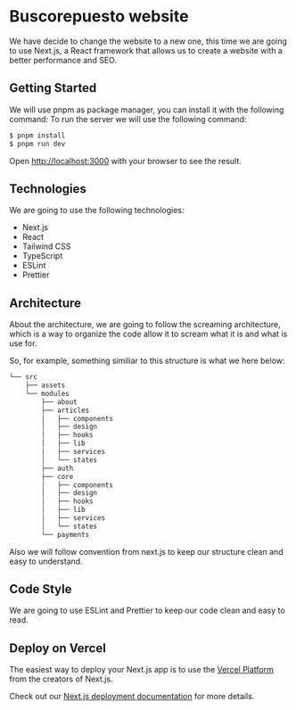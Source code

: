 # Buscorepuesto website

We have decide to change the website to a new one, this time we are going to use Next.js, a React framework that allows
us to create a website with a better performance and SEO.

## Getting Started

We will use pnpm as package manager, you can install it with the following command:
To run the server we will use the following command:

```bash
$ pnpm install
$ pnpm run dev
```

Open [http://localhost:3000](http://localhost:3000) with your browser to see the result.

## Technologies

We are going to use the following technologies:

-   Next.js
-   React
-   Tailwind CSS
-   TypeScript
-   ESLint
-   Prettier

## Architecture

About the architecture, we are going to follow the screaming architecture, which is a way to organize the code allow it
to scream what it is and what is use for.

So, for example, something similiar to this structure is what we here below:

```bash
└── src
    ├── assets
    └── modules
        ├── about
        ├── articles
        │   ├── components
        │   ├── design
        │   ├── hooks
        │   ├── lib
        │   ├── services
        │   └── states
        ├── auth
        ├── core
        │   ├── components
        │   ├── design
        │   ├── hooks
        │   ├── lib
        │   ├── services
        │   └── states
        └── payments
```

Also we will follow convention from next.js to keep our structure clean and easy to understand.

## Code Style

We are going to use ESLint and Prettier to keep our code clean and easy to read.

## Deploy on Vercel

The easiest way to deploy your Next.js app is to use
the [Vercel Platform](https://vercel.com/new?utm_medium=default-template&filter=next.js&utm_source=create-next-app&utm_campaign=create-next-app-readme)
from the creators of Next.js.

Check out our [Next.js deployment documentation](https://nextjs.org/docs/app/building-your-application/deploying) for
more details.
